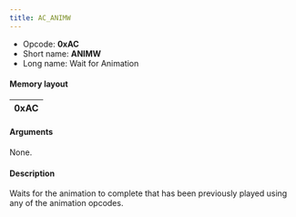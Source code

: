 ```yaml
---
title: AC_ANIMW
---
```


- Opcode: **0xAC**
- Short name: **ANIMW**
- Long name: Wait for Animation

#### Memory layout

| 0xAC |
|------|

#### Arguments

None.

#### Description

Waits for the animation to complete that has been previously played using any of the animation opcodes.
